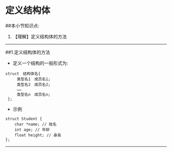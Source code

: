 # 定义结构体
##本小节知识点:
1. 【理解】定义结构体的方法

---

##1.定义结构体的方法
- 定义一个结构的一般形式为:
```
struct　结构体名{
     类型名1　成员名1;
     类型名2　成员名2;
     ……
     类型名n　成员名n;
 };

```

- 示例
```
struct Student {
    char *name; // 姓名
    int age; // 年龄
    float height; // 身高
};
```
---
